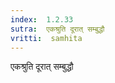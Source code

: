 ```yaml
---
index:  1.2.33
sutra:  एकश्रुति दूरात् सम्बुद्धौ
vritti:  samhita 
---
```


एकश्रुति दूरात् सम्बुद्धौ

